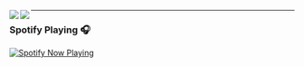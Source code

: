 <!--
**n-osanai/n-osanai** is a ✨ _special_ ✨ repository because its `README.md` (this file) appears on your GitHub profile.

Here are some ideas to get you started:

- 🔭 I’m currently working on ...
- 🌱 I’m currently learning ...
- 👯 I’m looking to collaborate on ...
- 🤔 I’m looking for help with ...
- 💬 Ask me about ...
- 📫 How to reach me: ...
- 😄 Pronouns: ...
- ⚡ Fun fact: ...
-->

[<img align="left" src="https://github-readme-stats.vercel.app/api?username=n-osanai&count_private=true&show_icons=true" />]()  

[<img align="left" src="https://github-readme-stats-n-osanai.vercel.app/api/top-langs/?username=n-osanai&layout=compact&exclude_repo=github-readme-stats" />]()  


---
### Spotify Playing 🎧
[<img src="https://spotify-readme-n-osanai.vercel.app/api/spotify-playing" alt="Spotify Now Playing">](https://open.spotify.com/user/Noblevert)